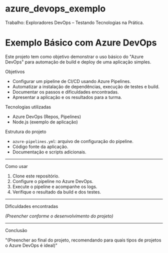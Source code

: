 # azure_devops_exemplo
Trabalho: Exploradores DevOps – Testando Tecnologias na Prática.

# Exemplo Básico com Azure DevOps

Este projeto tem como objetivo demonstrar o uso básico do "Azure DevOps" para automação de build e deploy de uma aplicação simples.

Objetivos

- Configurar um pipeline de CI/CD usando Azure Pipelines.
- Automatizar a instalação de dependências, execução de testes e build.
- Documentar os passos e dificuldades encontradas.
- Apresentar a aplicação e os resultados para a turma.

Tecnologias utilizadas

- Azure DevOps (Repos, Pipelines)
- Node.js (exemplo de aplicação)

Estrutura do projeto

- `azure-pipelines.yml`: arquivo de configuração do pipeline.
- Código fonte da aplicação.
- Documentação e scripts adicionais.

---

Como usar

1. Clone este repositório.
2. Configure o pipeline no Azure DevOps.
3. Execute o pipeline e acompanhe os logs.
4. Verifique o resultado da build e dos testes.

---

Dificuldades encontradas

*(Preencher conforme o desenvolvimento do projeto)*

---

Conclusão

"(Preencher ao final do projeto, recomendando para quais tipos de projetos o Azure DevOps é ideal)"

